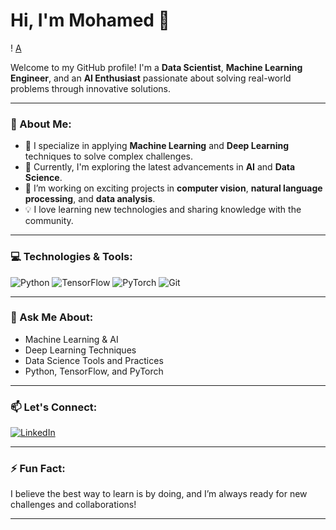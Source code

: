 # Hi, I'm Mohamed 👋

!                                         [A](https://github.com/user-attachments/assets/42aeb733-a770-49cc-8409-e08e03f682b3)


Welcome to my GitHub profile! I'm a **Data Scientist**, **Machine Learning Engineer**, and an **AI Enthusiast** passionate about solving real-world problems through innovative solutions.

---

### 🚀 About Me:
- 🧠 I specialize in applying **Machine Learning** and **Deep Learning** techniques to solve complex challenges.
- 🌱 Currently, I'm exploring the latest advancements in **AI** and **Data Science**.
- 🔭 I’m working on exciting projects in **computer vision**, **natural language processing**, and **data analysis**.
- 💡 I love learning new technologies and sharing knowledge with the community.

---

### 💻 Technologies & Tools:
![Python](https://img.shields.io/badge/Python-3776AB?style=for-the-badge&logo=python&logoColor=white)
![TensorFlow](https://img.shields.io/badge/TensorFlow-FF6F00?style=for-the-badge&logo=tensorflow&logoColor=white)
![PyTorch](https://img.shields.io/badge/PyTorch-EE4C2C?style=for-the-badge&logo=pytorch&logoColor=white)
![Git](https://img.shields.io/badge/Git-F05032?style=for-the-badge&logo=git&logoColor=white)

---

### 💬 Ask Me About:
- Machine Learning & AI
- Deep Learning Techniques
- Data Science Tools and Practices
- Python, TensorFlow, and PyTorch

---

### 📫 Let's Connect:
[![LinkedIn](https://img.shields.io/badge/LinkedIn-0077B5?style=for-the-badge&logo=linkedin&logoColor=white)](www.linkedin.com/in/mohamed-ahmed-ammar79b10b308)  

---

### ⚡ Fun Fact:
I believe the best way to learn is by doing, and I’m always ready for new challenges and collaborations!

---

